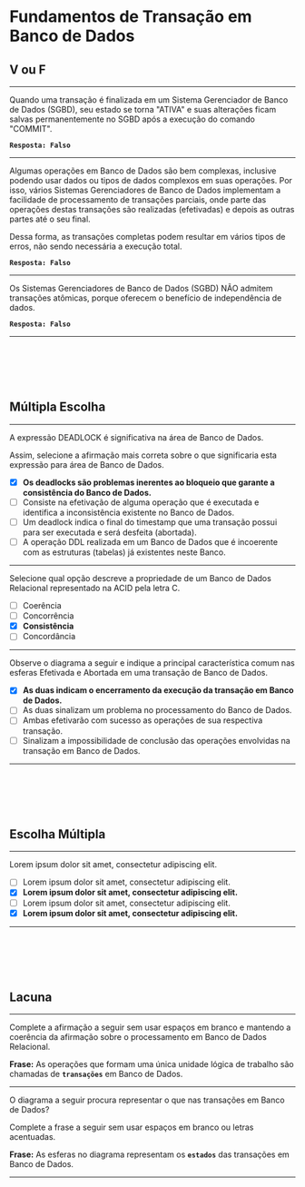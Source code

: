 # Fundamentos de Transação em Banco de Dados

## V ou F
---
Quando uma transação é finalizada em um Sistema Gerenciador de Banco de Dados (SGBD), seu estado se torna "ATIVA" e suas alterações ficam salvas permanentemente no SGBD após a execução do comando "COMMIT". 

**```Resposta: Falso```**

---
Algumas operações em Banco de Dados são bem complexas, inclusive podendo usar dados ou tipos de dados complexos em suas operações.
Por isso, vários Sistemas Gerenciadores de Banco de Dados implementam a facilidade de processamento de transações parciais, onde parte das operações destas transações são realizadas (efetivadas) e depois as outras partes até o seu final.
 
Dessa forma, as transações completas podem resultar em vários tipos de erros, não sendo necessária a execução total.  

**```Resposta: Falso```**

---
Os Sistemas Gerenciadores de Banco de Dados (SGBD) NÃO admitem transações atômicas, porque oferecem o benefício de independência de dados.

**```Resposta: Falso```**

---

<br/>
<br/>
<br/>
<br/>





## Múltipla Escolha
---
A expressão DEADLOCK é significativa na área de Banco de Dados.
 
Assim, selecione a afirmação mais correta sobre o que significaria esta expressão para área de Banco de Dados.
 
- [x] **Os deadlocks são problemas inerentes ao bloqueio que garante a consistência do Banco de Dados.**
- [ ] Consiste na efetivação de alguma operação que é executada e identifica a inconsistência existente no Banco de Dados.
- [ ] Um deadlock indica o final do timestamp que uma transação possui para ser executada e será desfeita (abortada).
- [ ] A operação DDL realizada em um Banco de Dados que é incoerente com as estruturas (tabelas) já existentes neste Banco. 

---
Selecione qual opção descreve a propriedade de um Banco de Dados Relacional representado na ACID pela letra C.
 
- [ ] Coerência
- [ ] Concorrência
- [x] **Consistência**
- [ ] Concordância 

---
Observe o diagrama a seguir e indique a principal característica comum nas esferas Efetivada e Abortada  em uma transação de Banco de Dados.
 
- [x] **As duas indicam o encerramento da execução da transação em Banco de Dados.**
- [ ] As duas sinalizam um problema no processamento do Banco de Dados.
- [ ] Ambas efetivarão com sucesso as operações de sua respectiva transação.
- [ ] Sinalizam a impossibilidade de conclusão das operações envolvidas na transação em Banco de Dados. 

---

<br/>
<br/>
<br/>
<br/>







## Escolha Múltipla
---
Lorem ipsum dolor sit amet, consectetur adipiscing elit.

- [ ] Lorem ipsum dolor sit amet, consectetur adipiscing elit.
- [x] **Lorem ipsum dolor sit amet, consectetur adipiscing elit.**
- [ ] Lorem ipsum dolor sit amet, consectetur adipiscing elit.
- [x] **Lorem ipsum dolor sit amet, consectetur adipiscing elit.** 

---

<br/>
<br/>
<br/>
<br/>




## Lacuna
---
Complete a afirmação a seguir sem usar espaços em branco e mantendo a coerência da afirmação sobre o processamento em Banco de Dados Relacional. 
 
**Frase:** 	As operações que formam uma única unidade lógica de trabalho são chamadas de **```transações```** em Banco de Dados.

---
O diagrama a seguir procura representar o que nas transações em Banco de Dados?
 
Complete a frase a seguir sem usar espaços em branco ou letras acentuadas.  
 
 
**Frase:** 	As esferas no diagrama representam os **```estados```** das transações em Banco de Dados.

---
<br/>
<br/>
<br/>
<br/>


